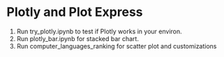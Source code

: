 # Plotly and Plot Express
1. Run try_plotly.ipynb to test if Plotly works in your environ.
2. Run plotly_bar.ipynb for stacked bar chart.
3. Run computer_languages_ranking for scatter plot and customizations
